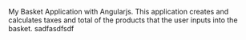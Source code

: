 My Basket Application with Angularjs. 
This application creates and calculates taxes and total of the products that the user inputs into the basket.
sadfasdfsdf
